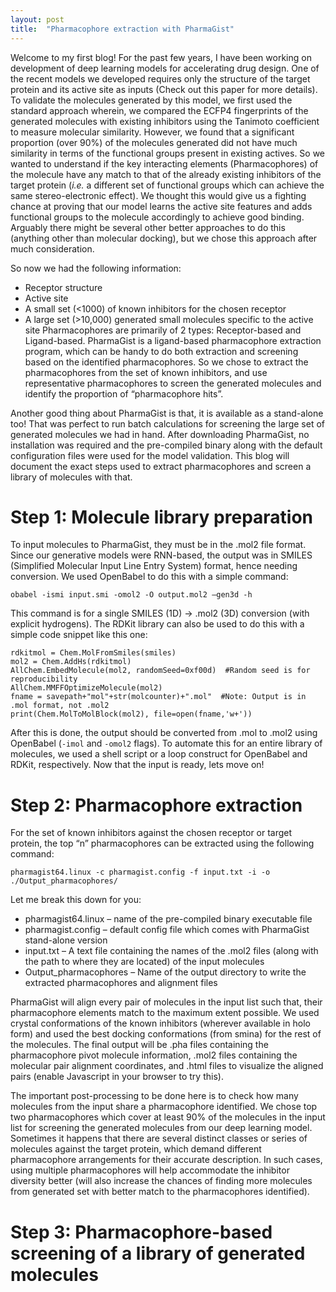 ```yaml
---
layout: post
title:  "Pharmacophore extraction with PharmaGist"
---
```

Welcome to my first blog! For the past few years, I have been working on development of deep learning models for accelerating drug design. One of the recent models we developed requires only the structure of the target protein and its active site as inputs (Check out this paper for more details). To validate the molecules generated by this model, we first used the standard approach wherein, we compared the ECFP4 fingerprints of the generated molecules with existing inhibitors using the Tanimoto coefficient to measure molecular similarity. However, we found that a significant proportion (over 90%) of the molecules generated did not have much similarity in terms of the functional groups present in existing actives. So we wanted to understand if the key interacting elements (Pharmacophores) of the molecule have any match to that of the already existing inhibitors of the target protein (_i.e._ a different set of functional groups which can achieve the same stereo-electronic effect). We thought this would give us a fighting chance at proving that our model learns the active site features and adds functional groups to the molecule accordingly to achieve good binding. Arguably there might be several other better approaches to do this (anything other than molecular docking), but we chose this approach after much consideration.

So now we had the following information:
* Receptor structure
* Active site
* A small set (<1000) of known inhibitors for the chosen receptor
* A large set (>10,000) generated small molecules specific to the active site
Pharmacophores are primarily of 2 types: Receptor-based and Ligand-based. PharmaGist is a ligand-based pharmacophore extraction program, which can be handy to do both extraction and screening based on the identified pharmacophores. So we chose to extract the pharmacophores from the set of known inhibitors, and use representative pharmacophores to screen the generated molecules and identify the proportion of “pharmacophore hits”.

Another good thing about PharmaGist is that, it is available as a stand-alone too! That was perfect to run batch calculations for screening the large set of generated molecules we had in hand. After downloading PharmaGist, no installation was required and the pre-compiled binary along with the default configuration files were used for the model validation. This blog will document the exact steps used to extract pharmacophores and screen a library of molecules with that.

# Step 1: Molecule library preparation

To input molecules to PharmaGist, they must be in the .mol2 file format. Since our generative models were RNN-based, the output was in SMILES (Simplified Molecular Input Line Entry System) format, hence needing conversion. We used OpenBabel to do this with a simple command:

```
obabel -ismi input.smi -omol2 -O output.mol2 –gen3d -h
```

This command is for a single SMILES (1D) -> .mol2 (3D) conversion (with explicit hydrogens). The RDKit library can also be used to do this with a simple code snippet like this one:

```
rdkitmol = Chem.MolFromSmiles(smiles)
mol2 = Chem.AddHs(rdkitmol)
AllChem.EmbedMolecule(mol2, randomSeed=0xf00d)  #Random seed is for reproducibility
AllChem.MMFFOptimizeMolecule(mol2)
fname = savepath+"mol"+str(molcounter)+".mol"  #Note: Output is in .mol format, not .mol2
print(Chem.MolToMolBlock(mol2), file=open(fname,'w+'))
```

After this is done, the output should be converted from .mol to .mol2 using OpenBabel (```-imol``` and ```-omol2``` flags). To automate this for an entire library of molecules, we used a shell script or a loop construct for OpenBabel and RDKit, respectively. Now that the input is ready, lets move on!

# Step 2: Pharmacophore extraction

For the set of known inhibitors against the chosen receptor or target protein, the top “n” pharmacophores can be extracted using the following command:

```
pharmagist64.linux -c pharmagist.config -f input.txt -i -o ./Output_pharmacophores/
```

Let me break this down for you:
* pharmagist64.linux – name of the pre-compiled binary executable file
* pharmagist.config – default config file which comes with PharmaGist stand-alone version
* input.txt – A text file containing the names of the .mol2 files (along with the path to where they are located) of the input molecules
* Output_pharmacophores – Name of the output directory to write the extracted pharmacophores and alignment files

PharmaGist will align every pair of molecules in the input list such that, their pharmacophore elements match to the maximum extent possible. We used crystal conformations of the known inhibitors (wherever available in holo form) and used the best docking conformations (from smina) for the rest of the molecules. The final output will be .pha files containing the pharmacophore pivot molecule information, .mol2 files containing the molecular pair alignment coordinates, and .html files to visualize the aligned pairs (enable Javascript in your browser to try this). 

The important post-processing to be done here is to check how many molecules from the input share a pharmacophore identified. We chose top two pharmacophores which cover at least 90% of the molecules in the input list for screening the generated molecules from our deep learning model. Sometimes it happens that there are several distinct classes or series of molecules against the target protein, which demand different pharmacophore arrangements for their accurate description. In such cases, using multiple pharmacophores will help accommodate the inhibitor diversity better (will also increase the chances of finding more molecules from generated set with better match to the pharmacophores identified).

# Step 3: Pharmacophore-based screening of a library of generated molecules

